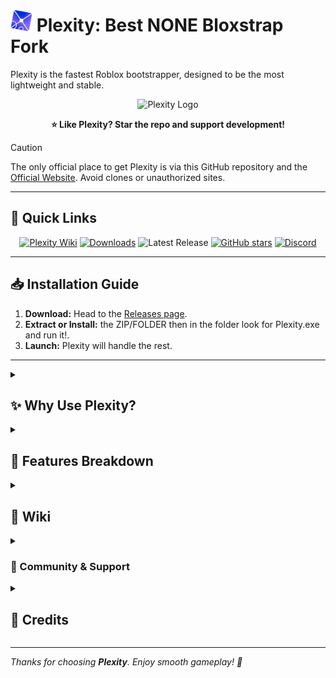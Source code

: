 <h1>
  <img src="https://github.com/KloBraticc/Plexity/blob/main/Images/plexityv2.png" width="35" height="35"> Plexity: Best NONE Bloxstrap Fork
</h1>

Plexity is the fastest Roblox bootstrapper, designed to be the most lightweight and stable.

<p align="center">
  <img src="https://github.com/KloBraticc/PlexityWeb/blob/main/assets/Icon.png" alt="Plexity Logo" height="200">
</p>

<p align="center"><strong>⭐ Like Plexity? Star the repo and support development!</strong></p>

> [!CAUTION]
> The only official place to get Plexity is via this GitHub repository and the [Official Website](https://plexity.netlify.app). Avoid clones or unauthorized sites.

---

<h2>🚀 Quick Links</h2>

<div align="center">

[![Plexity Wiki](https://img.shields.io/badge/Plexity-Wiki-purple)](https://plexitywiki.netlify.app)
[![Downloads](https://img.shields.io/github/downloads/KloBraticc/Plexity/total?color=2c2f7c&label=Downloads&logo=cloudsmith&logoColor=white)](https://github.com/KloBraticc/Plexity/releases)
![Latest Release](https://img.shields.io/github/release/KloBraticc/Plexity.svg)
[![GitHub stars](https://img.shields.io/github/stars/KloBraticc/Plexity?style=social)](https://github.com/KloBraticc/Plexity/stargazers)
[![Discord](https://img.shields.io/discord/1388222191937523762?label=Discord&color=5865F2&logo=discord&logoColor=white)](https://discord.gg/XmqFgxwAhd)

</div>

---

## 📥 Installation Guide

1. **Download:** Head to the [Releases page](https://github.com//Plexity/releases).
2. **Extract or Install:** the ZIP/FOLDER then in the folder look for Plexity.exe and run it!.
3. **Launch:** Plexity will handle the rest.

---

<details>
  <summary><h2>✨ Why Use Plexity?</h2></summary>

- ⚡ **Faster Boot Times** – Slim, optimized launcher core.
- 🧩 **Patching System** – Inject custom logic into the client.
- 🛡 **Safe & Non-Invasive** – Leaves your Roblox install untouched.
- 🧪 **Developer Tools** – Dev mode, verbose logs, patch logs, and more.
- 🚫 **Update Control** – Skip forced updates when needed.
- 🛠 **API Switcher** – Modify the API install branch on launch.

</details>

<details>
  <summary><h2>🧩 Features Breakdown</h2></summary>

<h3>🔌 Integrations</h3>

- **HomePage** – Install Mods with only 1 click and Launch.
- **Full Bloxshade Support (WIP)** – Use the Work in Progress Bloxshade our team works on daily.
- **Sound Customization** – Use the Different Roblox Sounds.
- **Custom Cursor** – Use your own Custom Cursor For Roblox.
- **Display Resolution** – Change your display resolution, use stretch res, and more.
- **Plugins** – Install or create your own plugins to enhance Plexity/Roblox.
- **Multi-Instance Support** – Open multiple Roblox clients with ease.
- **Disable RobloxCrashHandler** – Disables RobloxCrashHandler a Process that runs in the background with Roblox.
- **Disable AutoUpdates** – Prevent Roblox from Updating to new versions.
- **Log Generator** – Export logs for debugging or support.
- **Keep Plexity Open** – Option to prevent Plexity from closing when Roblox launches.
- **Advanced Debug** – View detailed debug logs while using the launcher.
- **Tweaks Page** – Access over 50+ PC tweaks to optimize your system.
- **CDN/Fallback Logic** – Automatically repairs broken updates.

---

<h3>🧠 Smart Utilities</h3>

- **Patch Queue System** – Apply multiple patches at once.
- **Memory Clean Mode** – Reduce RAM usage by cleaning temp logs.
- **Memory Optimizer** – Auto-optimizes Plexity during high memory usage.
- **Config Snapshots** – Save and restore your full configuration.
- **Session Tracking** – Monitor when and how the client was launched.

---

<h3>⚙️ Bootstrap Control</h3>

- **API Selection** – Choose which API Plexity uses to install Roblox.
- **Pane UI Customization** – Customize the layout of the user interface.
- **Run as Admin** – Launch Roblox as Admin.
- **Launch Delay** – Control when Roblox starts after Plexity launches.
- **Roblox Priority** – Adjust Roblox process priority to reduce performance bottlenecks.

---

<h3>🎨 UI & Theming</h3>

*Coming soon or under development.*

</details>

<details>
  <summary><h2>📘 Wiki</h2></summary>

  <div align="center">
    <h3>https://plexitywiki.netlify.app/</h3>
  </div>

---

**The official wiki for Plexity. The Plexity Wiki is for everything related to Plexity a minimal, no-bloat alternative to Bloxstrap. It provides help and issues/problems tailored for users who want full control without the clutter. Whether you're just getting started or fine-tuning every detail, this wiki is your go-to resource for all things Plexity.**

</details>

<details>
  <summary><h3>🤝 Community & Support</h3></summary>

- 💬 **Join our Discord:** [Plexity Server](https://discord.gg/RrPVWUxZzA) for support, updates, and community chat.
- 🐞 **Bug Reports:** Use the [Reports](https://plexity.netlify.app/#report-bug).
- ⭐ **Star this repo:** Your support helps keep the project going.

</details>

<details>
  <summary><h2>🙌 Credits</h2></summary>

<h3>👨‍💻 Core Devs</h3>

- **[Bratic](https://guns.lol/braticishim)** – Creator/Owner
- **[Midka](https://guns.lol/midaskira)** – Co-Owner/FFlags
- **[Akhil](https://guns.lol/realakhil)** – FFlags
- **[Luci](https://github.com/Luc6i)** – UI

</details>

---

*Thanks for choosing **Plexity**. Enjoy smooth gameplay! 🚀*

